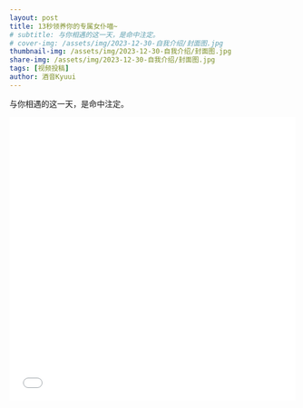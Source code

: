 ```yaml
---
layout: post
title: 13秒领养你的专属女仆喵~
# subtitle: 与你相遇的这一天，是命中注定。
# cover-img: /assets/img/2023-12-30-自我介绍/封面图.jpg
thumbnail-img: /assets/img/2023-12-30-自我介绍/封面图.jpg
share-img: /assets/img/2023-12-30-自我介绍/封面图.jpg
tags: [视频投稿]
author: 酒音Kyuui
---
```


与你相遇的这一天，是命中注定。

<iframe src="//player.bilibili.com/player.html?aid=238085899&bvid=BV1Te411S7cg&cid=1387213202&p=1&high_quality=1&danmaku=0" allowfullscreen="allowfullscreen" width="100%" height="500" scrolling="no" frameborder="0" sandbox="allow-top-navigation allow-same-origin allow-forms allow-scripts"> </iframe>
